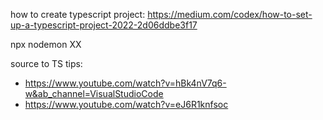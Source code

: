 how to create typescript project: https://medium.com/codex/how-to-set-up-a-typescript-project-2022-2d06ddbe3f17

npx nodemon XX

source to TS tips:

- https://www.youtube.com/watch?v=hBk4nV7q6-w&ab_channel=VisualStudioCode
- https://www.youtube.com/watch?v=eJ6R1knfsoc
